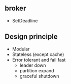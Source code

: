 broker
------

* SetDeadline



Design principle
----------------
* Modular
* Stateless (except cache)
* Error tolerant and fail fast
  * leader down
  * partition expand
  * graceful shutdown
